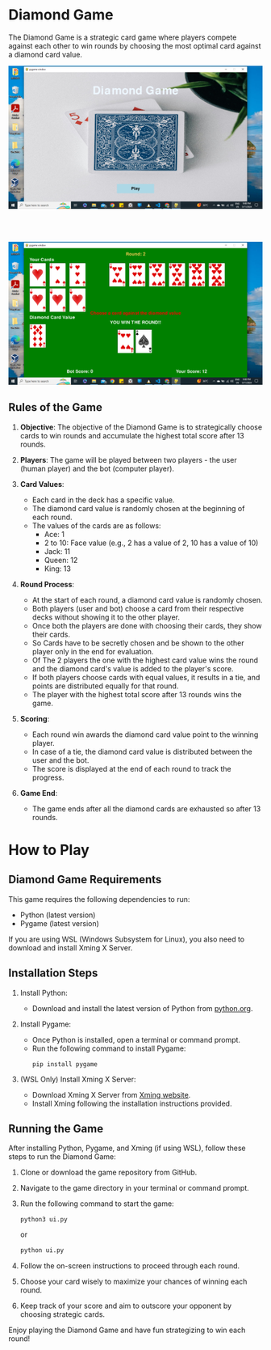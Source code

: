 # Diamond Game

The Diamond Game is a strategic card game where players compete against each other to win rounds by choosing the most optimal card against a diamond card value.


<img src="images/Game1.png" alt="Diamond Game Launch Screen" width="600">

<!-- Add some space between the images -->
<br><br>

<img src="images/Game2.png" alt="Diamond Game Canvas" width="600">




## Rules of the Game

1. **Objective**: 
The objective of the Diamond Game is to strategically choose cards to win rounds and accumulate the highest total score after 13 rounds.

2. **Players**: The game will be played between two players - the user (human player) and the bot (computer player).

3. **Card Values**:
   - Each card in the deck has a specific value.
   - The diamond card value is randomly chosen at the beginning of each round.
   - The values of the cards are as follows:
     - Ace: 1
     - 2 to 10: Face value (e.g., 2 has a value of 2, 10 has a value of 10)
     - Jack: 11
     - Queen: 12
     - King: 13

4. **Round Process**:
   - At the start of each round, a diamond card value is randomly chosen.
   - Both players (user and bot) choose a card from their respective decks without showing it to the other player.
   - Once both the players are done with choosing their cards, they show their cards.
   - So Cards have to be secretly chosen and be shown to the other player only in the end for evaluation.
   - Of The 2 players the one with the highest card value wins the round and the diamond card's value is added to the player's score.
   - If both players choose cards with equal values, it results in a tie, and points are distributed equally for that round.
   - The player with the highest total score after 13 rounds wins the game.

5. **Scoring**:
   - Each round win awards the diamond card value point to the winning player.
   - In case of a tie, the diamond card value is distributed between the user and the bot.
   - The score is displayed at the end of each round to track the progress.

6. **Game End**:
   - The game ends after all the diamond cards are exhausted so after 13 rounds.

# How to Play
## Diamond Game Requirements

This game requires the following dependencies to run:

- Python (latest version)
- Pygame (latest version)

If you are using WSL (Windows Subsystem for Linux), you also need to download and install Xming X Server.

## Installation Steps

1. Install Python:
   - Download and install the latest version of Python from [python.org](https://www.python.org/downloads/).

2. Install Pygame:
   - Once Python is installed, open a terminal or command prompt.
   - Run the following command to install Pygame:
     ```
     pip install pygame
     ```

3. (WSL Only) Install Xming X Server:
   - Download Xming X Server from [Xming website](https://sourceforge.net/projects/xming/).
   - Install Xming following the installation instructions provided.

## Running the Game

After installing Python, Pygame, and Xming (if using WSL), follow these steps to run the Diamond Game:

1. Clone or download the game repository from GitHub.
2. Navigate to the game directory in your terminal or command prompt.
3. Run the following command to start the game:
    ```python3
   python3 ui.py
   ```
   or
   ```python
   python ui.py
   ```
  
4. Follow the on-screen instructions to proceed through each round.
5. Choose your card wisely to maximize your chances of winning each round.
6. Keep track of your score and aim to outscore your opponent by choosing strategic cards.

Enjoy playing the Diamond Game and have fun strategizing to win each round!
